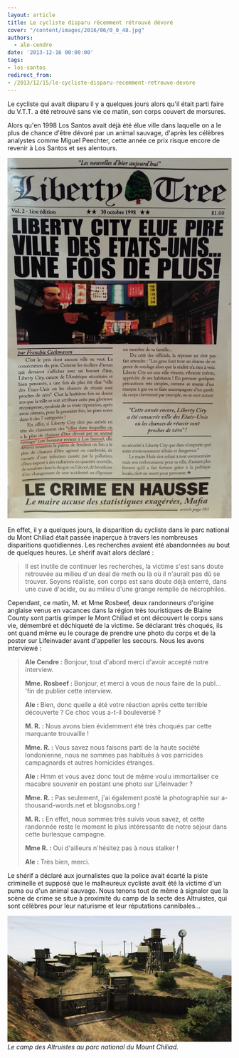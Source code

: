 ```yaml
---
layout: article
title: Le cycliste disparu récemment rétrouvé dévoré
cover: "/content/images/2016/06/0_0_48.jpg"
authors:
  - ale-cendre
date: '2013-12-16 00:00:00'
tags:
- los-santos
redirect_from:
- /2013/12/15/le-cycliste-disparu-recemment-retrouve-devore
---
```


Le cycliste qui avait disparu il y a quelques jours alors qu'il était parti faire du V.T.T. a été retrouvé sans vie ce matin, son corps couvert de morsures.

Alors qu'en 1998 Los Santos avait déjà été élue ville dans laquelle on a le plus de chance d'être dévoré par un animal sauvage, d'après les célèbres analystes comme Miguel Peechter, cette année ce prix risque encore de revenir à Los Santos et ses alentours.

![](/content/images/2016/06/20131116_134215.jpg)

En effet, il y a quelques jours, la disparition du cycliste dans le parc national du Mont Chiliad était passée inaperçue à travers les nombreuses disparitions quotidiennes. Les recherches avaient été abandonnées au bout de quelques heures. Le shérif avait alors déclaré :

> Il est inutile de continuer les recherches, la victime s'est sans doute retrouvée au milieu d'un deal de meth ou là où il n'aurait pas dû se trouver. Soyons réaliste, son corps est sans doute déjà enterré, dans une cuve d'acide, ou au milieu d'une grange remplie de nécrophiles.

Cependant, ce matin, M. et Mme Rosbeef, deux randonneurs d'origine anglaise venus en vacances dans la région très touristiques de Blaine County sont partis grimper le Mont Chiliad et ont découvert le corps sans vie, démembré et déchiqueté de la victime. Se déclarant très choqués, ils ont quand même eu le courage de prendre une photo du corps et de la poster sur Lifeinvader avant d'appeller les secours. Nous les avons interviewé :

> **Ale Cendre :** Bonjour, tout d'abord merci d'avoir accepté notre interview.
> 
> **Mme. Rosbeef :** Bonjour, et merci à vous de nous faire de la publ... 'fin de publier cette interview.
> 
> **Ale :** Bien, donc quelle a été votre réaction après cette terrible découverte ? Ce choc vous a-t-il bouleversé ?
> 
> **M. R. :** Nous avons bien évidemment été très choqués par cette marquante trouvaille !
> 
> **Mme. R. :** Vous savez nous faisons parti de la haute société londonienne, nous ne sommes pas habitués à vos parricides campagnards et autres homicides étranges.
> 
> **Ale :** Hmm et vous avez donc tout de même voulu immortaliser ce macabre souvenir en postant une photo sur Lifeinvader ?
> 
> **Mme. R. :** Pas seulement, j'ai également posté la photographie sur a-thousand-words.net et blogsnobs.org !
> 
> **M. R. :** En effet, nous sommes très suivis vous savez, et cette randonnée reste le moment le plus intéressante de notre séjour dans cette burlesque campagne.
> 
> **Mme R. :** Oui d'ailleurs n'hésitez pas à nous stalker !
> 
> **Ale :** Très bien, merci.

Le shérif a déclaré aux journalistes que la police avait écarté la piste criminelle et supposé que le malheureux cycliste avait été la victime d'un puma ou d'un animal sauvage. Nous tenons tout de même à signaler que la scène de crime se situe à proximité du camp de la secte des Altruistes, qui sont célèbres pour leur naturisme et leur réputations cannibales...

![Le camp des Altruistes au parc national du Mount Chiliad.](/content/images/2016/06/Gta%20V%20%282%29.jpg)
_Le camp des Altruistes au parc national du Mount Chiliad._